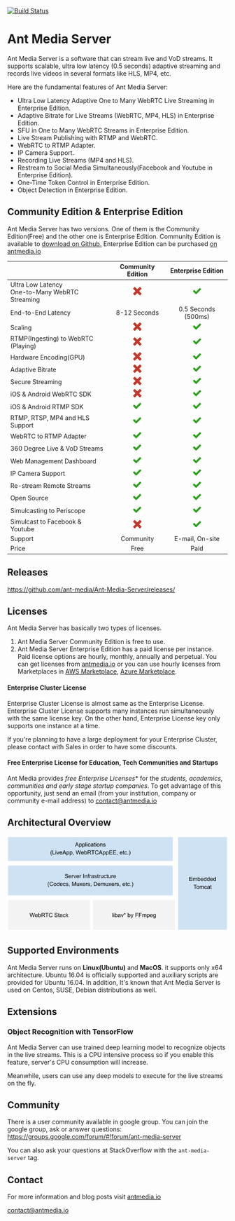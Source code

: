 
[![Build Status](https://travis-ci.com/ant-media/Ant-Media-Server.svg?branch=master)](https://travis-ci.com/ant-media/Ant-Media-Server)

# Ant Media Server
Ant Media Server is a software that can stream live and VoD streams. It supports scalable, ultra low latency (0.5 seconds) adaptive streaming and records live videos in several formats like HLS, MP4, etc.

Here are the fundamental features of Ant Media Server:

* Ultra Low Latency Adaptive One to Many WebRTC Live Streaming in Enterprise Edition.
* Adaptive Bitrate for Live Streams (WebRTC, MP4, HLS) in Enterprise Edition.
* SFU in One to Many WebRTC Streams in Enterprise Edition.
* Live Stream Publishing with RTMP and WebRTC.
* WebRTC to RTMP Adapter.
* IP Camera Support.
* Recording Live Streams (MP4 and HLS).
* Restream to Social Media Simultaneously(Facebook and Youtube in Enterprise Edition).
* One-Time Token Control in Enterprise Edition.
* Object Detection in Enterprise Edition.

## Community Edition & Enterprise Edition
Ant Media Server has two versions. One of them is the Community Edition(Free) and the other one is Enterprise Edition. Community Edition is available to [download on Github.](https://github.com/ant-media/Ant-Media-Server)
Enterprise Edition can be purchased [on antmedia.io](https://antmedia.io) 

|      | Community Edition  | Enterprise Edition |
| :---         |     :---:      | :---: |
| Ultra Low Latency <br>One-to-Many WebRTC Streaming    | ![false](images/false-icon.png)  |  ![true](images/true-icon.png)  |
| End-to-End Latency     | 8-12 Seconds  | 0.5 Seconds (500ms)  |
| Scaling  | ![false](images/false-icon.png)  |  ![true](images/true-icon.png)  |
| RTMP(Ingesting) to WebRTC (Playing)  | ![false](images/false-icon.png)  |  ![true](images/true-icon.png)  |
| Hardware Encoding(GPU)  | ![false](images/false-icon.png)  |  ![true](images/true-icon.png)  |
| Adaptive Bitrate  | ![false](images/false-icon.png)  |  ![true](images/true-icon.png)  |
| Secure Streaming  | ![false](images/false-icon.png)  |  ![true](images/true-icon.png)  |
| iOS & Android WebRTC SDK  | ![false](images/false-icon.png)  |  ![true](images/true-icon.png)  |
| iOS & Android RTMP SDK  | ![true](images/true-icon.png)  |  ![true](images/true-icon.png)  |
| RTMP, RTSP, MP4 and HLS Support  | ![true](images/true-icon.png)  |  ![true](images/true-icon.png)  |
| WebRTC to RTMP Adapter  | ![true](images/true-icon.png)  |  ![true](images/true-icon.png)  |
| 360 Degree Live & VoD Streams  | ![true](images/true-icon.png)  |  ![true](images/true-icon.png)  |
| Web Management Dashboard  | ![true](images/true-icon.png)  |  ![true](images/true-icon.png)  |
| IP Camera Support  | ![true](images/true-icon.png)  |  ![true](images/true-icon.png)  |
| Re-stream Remote Streams | ![true](images/true-icon.png)  |  ![true](images/true-icon.png)  |
| Open Source | ![true](images/true-icon.png)  |  ![true](images/true-icon.png)  |
| Simulcasting to Periscope | ![true](images/true-icon.png)  |  ![true](images/true-icon.png)  |
| Simulcast to Facebook & Youtube | ![false](images/false-icon.png)  |  ![true](images/true-icon.png)  |
| Support |  Community |  E-mail, On-site  |
| Price |  Free |  Paid  |

## Releases 

https://github.com/ant-media/Ant-Media-Server/releases/

## Licenses

Ant Media Server has basically two types of licenses. 
1. Ant Media Server Community Edition is free to use.  
2. Ant Media Server Enterprise Edition has a paid license per instance. Paid license options are hourly, monthly, annually and perpetual. You can get licenses from [antmedia.io](https://antmedia.io) or you can use hourly licenses from Marketplaces in [AWS Marketplace](https://aws.amazon.com/marketplace/search/results?x=0&y=0&searchTerms=Ant+Media+Server&page=1&ref_=nav_search_box), [Azure Marketplace](https://azuremarketplace.microsoft.com/en-us/marketplace/apps?search=Ant%20Media%20Server&page=1). 

#### Enterprise Cluster License
Enterprise Cluster License is almost same as the Enterprise License. Enterprise Cluster License supports many instances run simultaneously with the same license key. On the other hand, Enterprise License key only supports one instance at a time. 

If you're planning to have a large deployment for your Enterprise Cluster, please contact with Sales in order to  have some discounts. 

#### Free Enterprise License for Education, Tech Communities and Startups
Ant Media provides *free Enterprise Licenses** for the *students, academics, communities and early stage startup companies*. To get advantage of this opportunity, just send an email (from your institution, company or community e-mail address) to contact@antmedia.io

## Architectural Overview

![](images/Simple_Architecture.png)

## Supported Environments
Ant Media Server runs on **Linux(Ubuntu)** and **MacOS**.  it supports only x64 architecture. 
Ubuntu 16.04 is officially supported and auxiliary scripts are provided for Ubuntu 16.04. In addition, It's known that Ant Media Server is used on Centos, SUSE, Debian distributions as well.

## Extensions
### Object Recognition with TensorFlow
Ant Media Server can use trained deep learning model to recognize objects in the live streams.
This is a CPU intensive process so if you enable this feature, server's CPU consumption will increase. 

Meanwhile, users can use any deep models to execute for the live streams on the fly.  


## Community
There is a user community available in google group. You can join the google group, ask or answer questions:
https://groups.google.com/forum/#!forum/ant-media-server

You can also ask your questions at StackOverflow with the `ant-media-server` tag.

## Contact 

 For more information and blog posts visit [antmedia.io](https://antmedia.io)
 
 [contact@antmedia.io](mailto:contact@antmedia.io)